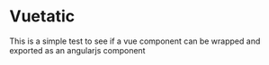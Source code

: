 # Vuetatic

This is a simple test to see if 
a vue component can be wrapped
and exported as an angularjs component


